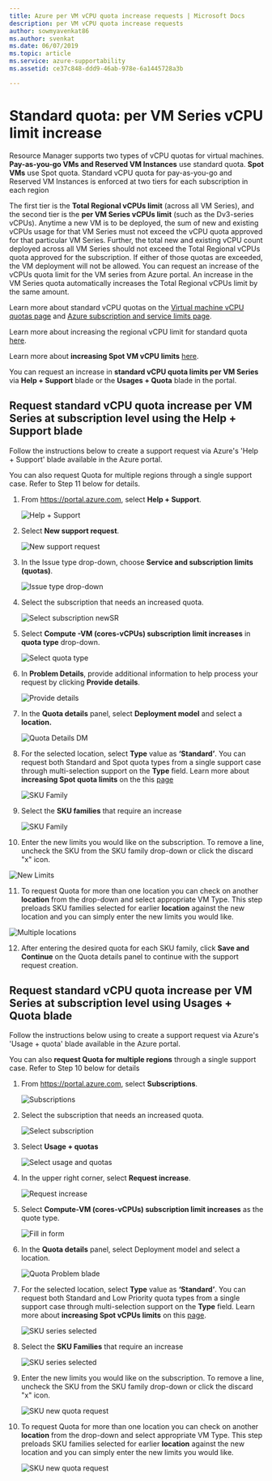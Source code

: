```yaml
---
title: Azure per VM vCPU quota increase requests | Microsoft Docs
description: per VM vCPU quota increase requests
author: sowmyavenkat86
ms.author: svenkat
ms.date: 06/07/2019
ms.topic: article
ms.service: azure-supportability
ms.assetid: ce37c848-ddd9-46ab-978e-6a1445728a3b

---
```


# Standard quota: per VM Series vCPU limit increase

Resource Manager supports two types of vCPU quotas for virtual machines. **Pay-as-you-go VMs and Reserved VM Instances** use standard quota. **Spot VMs** use Spot quota. 
Standard vCPU quota for pay-as-you-go and Reserved VM Instances is enforced at two tiers for each subscription in each region

The first tier is the **Total Regional vCPUs limit** (across all VM Series), and the second tier is the **per VM Series vCPUs limit** (such as the Dv3-series vCPUs). Anytime a new VM is to be deployed, the sum of new and existing vCPUs usage for that VM Series must not exceed the vCPU quota approved for that particular VM Series. Further, the total new and existing vCPU count deployed across all VM Series should not exceed the Total Regional vCPUs quota approved for the subscription. If either of those quotas are exceeded, the VM deployment will not be allowed.
You can request an increase of the vCPUs quota limit for the VM series from Azure portal. An increase in the VM Series quota automatically increases the Total Regional vCPUs limit by the same amount. 

Learn more about standard vCPU quotas on the [Virtual machine vCPU quotas page](https://docs.microsoft.com/azure/virtual-machines/windows/quotas) and [Azure subscription and service limits page](https://docs.microsoft.com/azure/azure-portal/supportability/classic-deployment-model-quota-increase-requests). 

Learn more about increasing the regional vCPU limit for standard quota [here](https://docs.microsoft.com/azure/azure-portal/supportability/regional-quota-requests). 

Learn more about **increasing Spot VM vCPU limits** [here](https://docs.microsoft.com/azure/azure-portal/supportability/low-priority-quota).

You can request an increase in **standard vCPU quota limits per VM Series** via **Help + Support** blade or the **Usages + Quota** blade in the portal.

## Request standard vCPU quota increase per VM Series at subscription level using the Help + Support blade

Follow the instructions below to create a support request via Azure's 'Help + Support' blade available in the Azure portal. 

You can also request Quota for multiple regions through a single support case. Refer to Step 11 below for details.

1. From https://portal.azure.com, select **Help + Support**.

   ![Help + Support](./media/resource-manager-core-quotas-request/helpsupport.png)
 
2.  Select **New support request**. 

     ![New support request](./media/resource-manager-core-quotas-request/newsupportrequest.png)

3. In the Issue type drop-down, choose **Service and subscription limits (quotas)**.

   ![Issue type drop-down](./media/resource-manager-core-quotas-request/issuetypedropdown.png)

4. Select the subscription that needs an increased quota.

   ![Select subscription newSR](./media/resource-manager-core-quotas-request/select-subscription-sr.png)
   
5. Select **Compute -VM (cores-vCPUs) subscription  limit increases** in **quota type** drop-down. 

   ![Select quota type](./media/resource-manager-core-quotas-request/select-quota-type.png)

6. In **Problem Details**, provide additional information to help process your request by clicking **Provide details**.

   ![Provide details](./media/resource-manager-core-quotas-request/provide-details.png)

7. In the **Quota details** panel, select **Deployment model** and select a **location.**

   ![Quota Details DM](./media/resource-manager-core-quotas-request/1-7.png)

8. For the selected location, select **Type** value as **‘Standard’**. You can request both Standard and Spot quota types from a single support case through multi-selection support on the **Type** field. Learn more about **increasing Spot quota limits** on the this [page](https://docs.microsoft.com/azure/virtual-machine-scale-sets/use-spot)

   ![SKU Family](./media/resource-manager-core-quotas-request/1-8.png)

9. Select the **SKU families** that require an increase

   ![SKU Family](./media/resource-manager-core-quotas-request/1-9.png)

10. Enter the new limits you would like on the subscription. To remove a line, uncheck the SKU from the SKU family drop-down or click the discard "x" icon. 

   ![New Limits](./media/resource-manager-core-quotas-request/1-10.png)

11. To request Quota for more than one location you can check on another **location** from the drop-down and select appropriate VM Type. This step preloads SKU families selected for earlier **location** against the new location and you can simply enter the new limits you would like.

   ![Multiple locations](./media/resource-manager-core-quotas-request/1-11.png)
   
12. After entering the desired quota for each SKU family, click **Save and Continue** on the Quota details panel to continue with the support request creation.

## Request standard vCPU quota increase per VM Series at subscription level using Usages + Quota blade

Follow the instructions below using to create a support request via Azure's 'Usage + quota' blade available in the Azure portal.

You can also **request Quota for multiple regions** through a single support case. Refer to Step 10 below for details

1. From https://portal.azure.com, select **Subscriptions**.

   ![Subscriptions](./media/resource-manager-core-quotas-request/subscriptions.png)

2. Select the subscription that needs an increased quota.

   ![Select subscription](./media/resource-manager-core-quotas-request/select-subscription.png)

3. Select **Usage + quotas**

   ![Select usage and quotas](./media/resource-manager-core-quotas-request/select-usage-quotas.png)

4. In the upper right corner, select **Request increase**.

   ![Request increase](./media/resource-manager-core-quotas-request/request-increase.png)

5. Select **Compute-VM (cores-vCPUs) subscription limit increases** as the quote type. 

   ![Fill in form](./media/resource-manager-core-quotas-request/select-quota-type.png)
   
6. In the **Quota details** panel, select Deployment model and select a location.

   ![Quota Problem blade](./media/resource-manager-core-quotas-request/1-1-6.png)

7. For the selected location, select **Type** value as **‘Standard’**. You can request both Standard and Low Priority quota types from a single support case through multi-selection support on the **Type** field. Learn more about **increasing Spot vCPUs limits** on this [page](https://docs.microsoft.com/azure/virtual-machine-scale-sets/use-spot).

   ![SKU series selected](./media/resource-manager-core-quotas-request/1-1-7.png)
   
   
8. Select the **SKU Families** that require an increase

   ![SKU series selected](./media/resource-manager-core-quotas-request/1-1-8.png)

9. Enter the new limits you would like on the subscription. To remove a line, uncheck the SKU from the SKU family drop-down or click the discard "x" icon. 

   ![SKU new quota request](./media/resource-manager-core-quotas-request/1-1-9.png)
   

10. To request Quota for more than one location you can check on another **location** from the drop-down and select appropriate VM Type. This step preloads SKU families selected for earlier **location** against the new location and you can simply enter the new limits you would like.
   
    ![SKU new quota request](./media/resource-manager-core-quotas-request/1-1-10.png)
 
